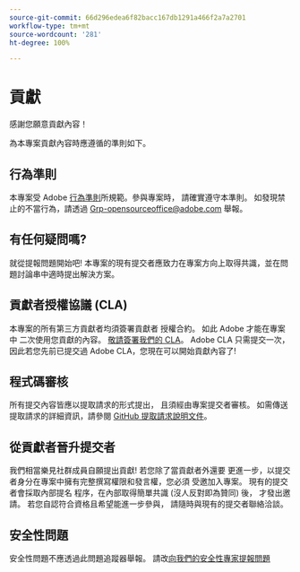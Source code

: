 ```yaml
---
source-git-commit: 66d296edea6f82bacc167db1291a466f2a7a2701
workflow-type: tm+mt
source-wordcount: '281'
ht-degree: 100%

---
```

# 貢獻

感謝您願意貢獻內容！

為本專案貢獻內容時應遵循的準則如下。

## 行為準則

本專案受 Adobe [行為準則](code-of-conduct.md)所規範。參與專案時，
請確實遵守本準則。 如發現禁止的不當行為，請透過 [Grp-opensourceoffice@adobe.com](mailto:Grp-opensourceoffice@adobe.com) 舉報。

## 有任何疑問嗎?

就從提報問題開始吧! 本專案的現有提交者應致力在專案方向上取得共識，並在問題討論串中適時提出解決方案。

## 貢獻者授權協議 (CLA)

本專案的所有第三方貢獻者均須簽署貢獻者
授權合約。 如此 Adobe 才能在專案中
二次使用您貢獻的內容。 [敬請簽署我們的 CLA](https://opensource.adobe.com/cla.html)。 Adobe CLA 只需提交一次，因此若您先前已提交過 Adobe CLA，您現在可以開始貢獻內容了!

## 程式碼審核

所有提交內容皆應以提取請求的形式提出，
且須經由專案提交者審核。 如需傳送提取請求的詳細資訊，請參閱 [GitHub 提取請求說明文件](https://help.github.com/articles/about-pull-requests/)。

<!--
Lastly, please follow the [pull request template](PULL_REQUEST_TEMPLATE.md) when
submitting a pull request!
-->

## 從貢獻者晉升提交者

我們相當樂見社群成員自願提出貢獻! 若您除了當貢獻者外還要
更進一步，以提交者身分在專案中擁有完整撰寫權限和發言權，您必須
受邀加入專案。 現有的提交者會採取內部提名
程序，在內部取得簡單共識 (沒人反對即為贊同) 後，
才發出邀請。 若您自認符合資格且希望能進一步參與，
請隨時與現有的提交者聯絡洽談。

## 安全性問題

安全性問題不應透過此問題追蹤器舉報。 請改[向我們的安全性專家提報問題](https://helpx.adobe.com/tw/security/alertus.html)
